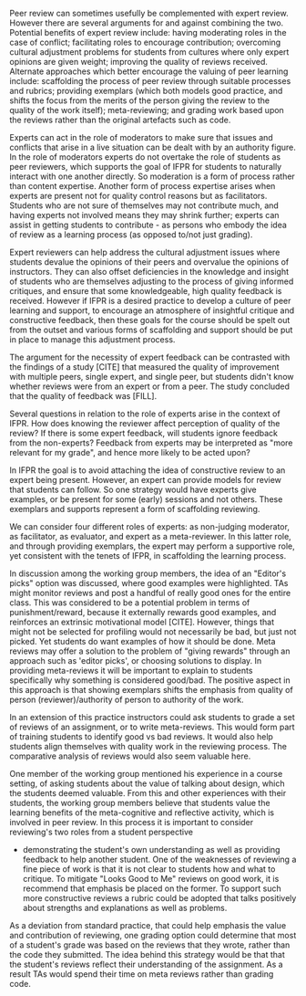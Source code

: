 Peer review can sometimes usefully be complemented with expert review.
However there are several arguments for and against combining the two.
Potential benefits of expert review include: having moderating roles
in the case of conflict; facilitating roles to encourage contribution;
overcoming cultural adjustment problems for students from cultures
where only expert opinions are given weight; improving the quality of
reviews received.  Alternate approaches which better encourage the
valuing of peer learning include: scaffolding the process of peer
review through suitable processes and rubrics; providing exemplars
(which both models good practice, and shifts the focus from the merits
of the person giving the review to the quality of the work itself);
meta-reviewing; and grading work based upon the reviews rather than
the original artefacts such as code.

Experts can act in the role of moderators to make sure that issues and
conflicts that arise in a live situation can be dealt with by an
authority figure.  In the role of moderators experts do not overtake
the role of students as peer reviewers, which supports the goal of
IFPR for students to naturally interact with one another directly.  So
moderation is a form of process rather than content expertise.
Another form of process expertise arises when experts are present not
for quality control reasons but as facilitators.  Students who are not
sure of themselves may not contribute much, and having experts not
involved means they may shrink further; experts can assist in getting
students to contribute - as persons who embody the idea of review as a
learning process (as opposed to/not just grading).

Expert reviewers can help address the cultural adjustment issues where
students devalue the opinions of their peers and overvalue the
opinions of instructors.  They can also offset deficiencies in the
knowledge and insight of students who are themselves adjusting to the
process of giving informed critiques, and ensure that some
knowledgeable, high quality feedback is received.  However if IFPR is
a desired practice to develop a culture of peer learning and support,
to encourage an atmosphere of insightful critique and constructive
feedback, then these goals for the course should be spelt out from the
outset and various forms of scaffolding and support should be put in
place to manage this adjustment process.

The argument for the necessity of expert feedback can be contrasted
with the findings of a study [CITE] that measured the quality of
improvement with multiple peers, single expert, and single peer, but
students didn't know whether reviews were from an expert or from a
peer.  The study concluded that the quality of feedback was [FILL].

Several questions in relation to the role of experts arise in the
context of IFPR.  How does knowing the reviewer affect perception of
quality of the review?  If there is some expert feedback, will
students ignore feedback from the non-experts?  Feedback from experts
may be interpreted as "more relevant for my grade", and hence more
likely to be acted upon?

In IFPR the goal is to avoid attaching the idea of constructive review
to an expert being present. However, an expert can provide models for
review that students can follow. So one strategy would have experts
give examples, or be present for some (early) sessions and not
others. These exemplars and supports represent a form of scaffolding
reviewing.


We can consider four different roles of experts: as non-judging
moderator, as facilitator, as evaluator, and expert as a
meta-reviewer.  In this latter role, and through providing exemplars,
the expert may perform a supportive role, yet consistent with the
tenets of IFPR, in scaffolding the learning process.

In discussion among the working group members, the idea of an
"Editor's picks" option was discussed, where good examples were
highlighted.  TAs might monitor reviews and post a handful of really
good ones for the entire class.  This was considered to be a potential
problem in terms of punishment/reward, because it externally rewards
good examples, and reinforces an extrinsic motivational model [CITE].
However, things that might not be selected for profiling would not
necessarily be bad, but just not picked.  Yet students do want
examples of how it should be done.  Meta reviews may offer a solution
to the problem of "giving rewards" through an approach such as 'editor
picks', or choosing solutions to display. In providing meta-reviews it
will be important to explain to students specifically why something is
considered good/bad.  The positive aspect in this approach is that
showing exemplars shifts the emphasis from quality of person
(reviewer)/authority of person to authority of the work.

In an extension of this practice instructors could ask students to
grade a set of reviews of an assignment, or to write
meta-reviews. This would form part of training students to identify
good vs bad reviews.  It would also help students align themselves
with quality work in the reviewing process. The comparative analysis
of reviews would also seem valuable here.

One member of the working group mentioned his experience in a course
setting, of asking students about the value of talking about design,
which the students deemed valuable. From this and other experiences
with their students, the working group members believe that students
value the learning benefits of the meta-cognitive and reflective
activity, which is involved in peer review.  In this process it is
important to consider reviewing's two roles from a student perspective
- demonstrating the student's own understanding as well as providing
feedback to help another student. One of the weaknesses of reviewing a
fine piece of work is that it is not clear to students how and what to
critique.  To mitigate "Looks Good to Me" reviews on good work, it is recommend
that emphasis be placed on the former. To support such more
constructive reviews a rubric could be adopted that talks positively
about strengths and explanations as well as problems.

As a deviation from standard practice, that could help emphasis the
value and contribution of reviewing, one grading option could
determine that most of a student's grade was based on the reviews that
they wrote, rather than the code they submitted.  The idea behind this
strategy would be that that the student's reviews reflect their
understanding of the assignment. As a result TAs would spend their
time on meta reviews rather than grading code.

